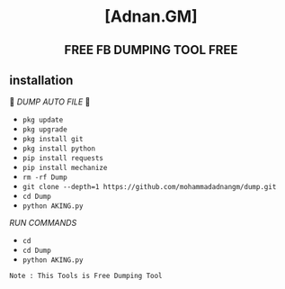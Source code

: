 
<h1 align="center"> [Adnan.GM]</h1>

<h2 align="center">  FREE FB DUMPING TOOL FREE </h2>


## <b>installation</b>

🔰 _DUMP AUTO FILE_ 🔰

- `pkg update`
- `pkg upgrade`
- `pkg install git`
- `pkg install python`
- `pip install requests`
- `pip install mechanize`
- `rm -rf Dump`
- `git clone --depth=1 https://github.com/mohammadadnangm/dump.git`
- `cd Dump`
- `python AKING.py`
     
 _RUN COMMANDS_
- `cd`
- `cd Dump` 
- `python AKING.py`

 ```Note : This Tools is Free Dumping Tool ```
